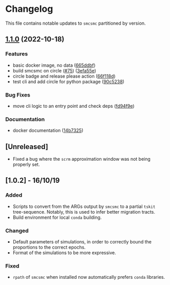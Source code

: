 # Changelog

This file contains notable updates to `smcsmc` partitioned by version.

## [1.1.0](https://github.com/luntergroup/smcsmc/compare/1.0.2...v1.1.0) (2022-10-18)


### Features

* basic docker image, no data ([665ddbf](https://github.com/luntergroup/smcsmc/commit/665ddbf275bf36420b5fe8c604093a1cd1ecd5ed))
* build smcsmc on circle  ([#75](https://github.com/luntergroup/smcsmc/issues/75)) ([3efa55e](https://github.com/luntergroup/smcsmc/commit/3efa55ece17a2725add518bbc3bf1e0c46f1a832))
* circle badge and release please action ([66f118d](https://github.com/luntergroup/smcsmc/commit/66f118d9e1a3cd656545b345828411032849f87c))
* test cli and add circle for python package ([90c5238](https://github.com/luntergroup/smcsmc/commit/90c5238eb8796de3f173afdf521dbad91a62922f))


### Bug Fixes

* move cli logic to an entry point and check deps ([fd94f9e](https://github.com/luntergroup/smcsmc/commit/fd94f9e1063c6df63e4b5a87d9f122c74baace0e))


### Documentation

* docker documentation ([14b7325](https://github.com/luntergroup/smcsmc/commit/14b7325968f6e0dbaafe064a28d5e0217369681c))

## [Unreleased]

- Fixed a bug where the `scrm` approximation window was not being properly set.

## [1.0.2] - 16/10/19
### Added
- Scripts to convert from the ARGs output by `smcsmc` to a partial `tskit` tree-sequence. Notably, this is used to infer better migration tracts.
- Build environment for local `conda` building.

### Changed
- Default parameters of simulations, in order to correctly bound the proportions to the correct epochs.
- Format of the simulations to be more expressive.

### Fixed
- `rpath` of `smcsmc` when installed now automatically prefers `conda` libraries.
